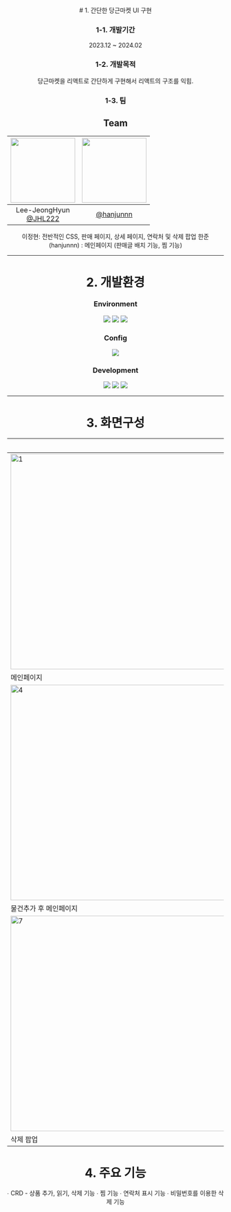 <div align="center">
# 1. 간단한 당근마켓 UI 구현

### 1-1. 개발기간

2023.12 ~ 2024.02

### 1-2. 개발목적

당근마켓을 리액트로 간단하게 구현해서 리액트의 구조를 익힘.

### 1-3. 팀
## Team
|<img src="https://avatars.githubusercontent.com/u/160108023?v=4" width="150" height="150"/>|<img src="https://avatars.githubusercontent.com/u/134079274?v=4" width="150" height="150"/>
|:-:|:-:|
|Lee-JeongHyun<br/>[@JHL222](https://github.com/JHL222)|[@hanjunnn](https://github.com/hanjunnn)|

이정현: 전반적인 CSS, 판매 페이지, 상세 페이지, 연락처 및 삭제 팝업
한준 (hanjunnn) : 메인페이지 (판매글 배치 기능, 찜 기능)
   
***

# 2. 개발환경

### Environment

<img src="https://img.shields.io/badge/Visual&nbsp;Studio&nbsp;Code-007ACC?style=flat-square&logo=VisualStudioCode&logoColor=white"/>
<img src="https://img.shields.io/badge/Git-F05032?style=flat-square&logo=Git&logoColor=white"/>
<img src="https://img.shields.io/badge/GitHub-181717?style=flat-square&logo=GitHub&logoColor=white"/>

### Config

<img src="https://img.shields.io/badge/NPM-CB3837?style=flat-square&logo=NPM&logoColor=white"/>

### Development

<img src="https://img.shields.io/badge/React-61DAFB?style=flat-square&logo=React&logoColor=white"/>
<img src="https://img.shields.io/badge/CSS3-1572B6?style=flat-square&logo=CSS3&logoColor=white"/>
<img src="https://img.shields.io/badge/JavaScript-F7DF1E?style=flat-square&logo=JavaScript&logoColor=white"/>

***

# 3. 화면구성

||사진||
|------|---|---|
|<img width="500" alt="1" src="https://github.com/JHL222/CarrotMarket/assets/160108023/35944138-a04f-4b82-8eb6-be67e65c4c16">|<img width="500" alt="2" src="https://github.com/JHL222/CarrotMarket/assets/160108023/7f8b5846-c688-4078-bc0b-11ceb27db78f">|<img width="500" alt="3" src="https://github.com/JHL222/CarrotMarket/assets/160108023/513e6dab-b611-4584-a707-6b68e955e248">|
|메인페이지|물건 팔기1|물건 팔기2|
|<img width="500" alt="4" src="https://github.com/JHL222/CarrotMarket/assets/160108023/7a0b7073-9314-44e9-9bb8-b210dee1709b">|<img width="500" alt="5" src="https://github.com/JHL222/CarrotMarket/assets/160108023/e4bfb890-ee2a-4a02-aab6-a1cef1db2dcd">|<img width="500" alt="6" src="https://github.com/JHL222/CarrotMarket/assets/160108023/79551185-e302-48f7-ab79-2166472fdf40">|
|물건추가 후 메인페이지|상세 페이지|연락 팝업|
|<img width="500" alt="7" src="https://github.com/JHL222/CarrotMarket/assets/160108023/ea24a68f-432b-4c4c-bd92-b98b6d4e028c">|
|삭제 팝업|

# 4. 주요 기능

∙ CRD - 상품 추가, 읽기, 삭제 기능
∙ 찜 기능
∙ 연락처 표시 기능
∙ 비밀번호를 이용한 삭제 기능

</div>
